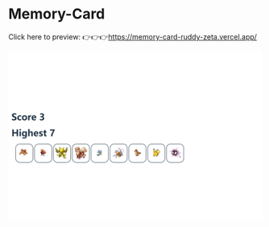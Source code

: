 # Memory-Card

Click here to preview: 👉👉👉https://memory-card-ruddy-zeta.vercel.app/

![image](/image.png)
